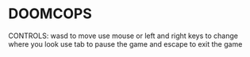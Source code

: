 # DOOMCOPS
CONTROLS:
wasd to move
use mouse or left and right keys to change where you look
use tab to pause the game
and escape to exit the game
